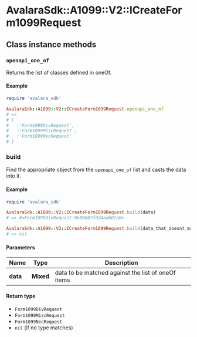 # AvalaraSdk::A1099::V2::ICreateForm1099Request

## Class instance methods

### `openapi_one_of`

Returns the list of classes defined in oneOf.

#### Example

```ruby
require 'avalara_sdk'

AvalaraSdk::A1099::V2::ICreateForm1099Request.openapi_one_of
# =>
# [
#   :'Form1099DivRequest',
#   :'Form1099MiscRequest',
#   :'Form1099NecRequest'
# ]
```

### build

Find the appropriate object from the `openapi_one_of` list and casts the data into it.

#### Example

```ruby
require 'avalara_sdk'

AvalaraSdk::A1099::V2::ICreateForm1099Request.build(data)
# => #<Form1099DivRequest:0x00007fdd4aab02a0>

AvalaraSdk::A1099::V2::ICreateForm1099Request.build(data_that_doesnt_match)
# => nil
```

#### Parameters

| Name | Type | Description |
| ---- | ---- | ----------- |
| **data** | **Mixed** | data to be matched against the list of oneOf items |

#### Return type

- `Form1099DivRequest`
- `Form1099MiscRequest`
- `Form1099NecRequest`
- `nil` (if no type matches)

